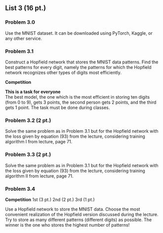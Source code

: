 ## List 3 (16 pt.)

### __Problem 3.0__

Use the MNIST dataset. It can be downloaded using PyTorch, Kaggle, or any other service.

### __Problem 3.1__ 

Construct a Hopfield network that stores the MNIST data patterns. Find the best patterns for every digit, namely the patterns for which the Hopfield network recognizes other types of digits most efficiently.

**Competition**

__This is a task for everyone__  
The best model, the one which is the most efficient in storing ten digits (from 0 to 9), gets 3 points, the second person gets 2 points, and the third gets 1 point. The task must be done during classes. 

### __Problem 3.2__ (2 pt.)

Solve the same problem as in Problem 3.1 but for the Hopfield network with the loss given by equation (93) from the lecture, considering training algorithm I from lecture, page 71.

### __Problem 3.3__ (2 pt.)

Solve the same problem as in Problem 3.1 but for the Hopfield network with the loss given by equation (93) from the lecture, considering training algorithm II from lecture, page 71.

### __Problem 3.4__ 
**Competition**
1st (3 pt.) 2nd (2 pt.) 3rd (1 pt.)

Use a Hopfield network to store the MNIST data. Choose the most convenient realization of the Hopfield version discussed during the lecture. Try to store as many different patterns (different digits) as possible.  The winner is the one who stores the highest number of patterns!

